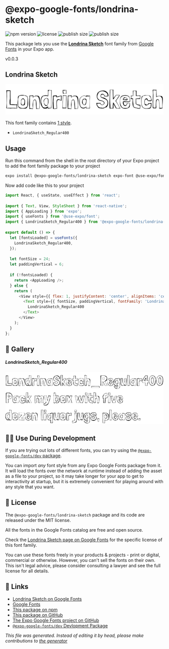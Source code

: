 # @expo-google-fonts/londrina-sketch

![npm version](https://flat.badgen.net/npm/v/@expo-google-fonts/londrina-sketch)
![license](https://flat.badgen.net/github/license/expo/google-fonts)
![publish size](https://flat.badgen.net/packagephobia/install/@expo-google-fonts/londrina-sketch)
![publish size](https://flat.badgen.net/packagephobia/publish/@expo-google-fonts/londrina-sketch)

This package lets you use the [**Londrina Sketch**](https://fonts.google.com/specimen/Londrina+Sketch) font family from [Google Fonts](https://fonts.google.com/) in your Expo app.

v0.0.3

## Londrina Sketch

![Londrina Sketch](./font-family.png)

This font family contains [1 style](#gallery).

- `LondrinaSketch_Regular400`

## Usage

Run this command from the shell in the root directory of your Expo project to add the font family package to your project
```sh
expo install @expo-google-fonts/londrina-sketch expo-font @use-expo/font
```

Now add code like this to your project
```js
import React, { useState, useEffect } from 'react';

import { Text, View, StyleSheet } from 'react-native';
import { AppLoading } from 'expo';
import { useFonts } from '@use-expo/font';
import { LondrinaSketch_Regular400 } from '@expo-google-fonts/londrina-sketch';

export default () => {
  let [fontsLoaded] = useFonts({
    LondrinaSketch_Regular400,
  });

  let fontSize = 24;
  let paddingVertical = 6;

  if (!fontsLoaded) {
    return <AppLoading />;
  } else {
    return (
      <View style={{ flex: 1, justifyContent: 'center', alignItems: 'center' }}>
        <Text style={{ fontSize, paddingVertical, fontFamily: 'LondrinaSketch_Regular400' }}>
          LondrinaSketch_Regular400
        </Text>
      </View>
    );
  }
};

```

## 🔡 Gallery

##### LondrinaSketch_Regular400
![LondrinaSketch_Regular400](./f0bd303136aee90e673136b6266fb6b196cc94ef0966d955269deffaecbffacc.ttf.png)


## 👩‍💻 Use During Development

If you are trying out lots of different fonts, you can try using the [`@expo-google-fonts/dev` package](https://github.com/expo/google-fonts/tree/master/font-packages/dev#readme).

You can import *any* font style from any Expo Google Fonts package from it. It will load the fonts
over the network at runtime instead of adding the asset as a file to your project, so it may take longer
for your app to get to interactivity at startup, but it is extremely convenient
for playing around with any style that you want.

## 📖 License

The `@expo-google-fonts/londrina-sketch` package and its code are released under the MIT license.

All the fonts in the Google Fonts catalog are free and open source.

Check the [Londrina Sketch page on Google Fonts](https://fonts.google.com/specimen/Londrina+Sketch) for the specific license of this font family.

You can use these fonts freely in your products & projects - print or digital, commercial or otherwise. However, you can't sell the fonts on their own. This isn't legal advice, please consider consulting a lawyer and see the full license for all details.

## 🔗 Links

- [Londrina Sketch on Google Fonts](https://fonts.google.com/specimen/Londrina+Sketch)
- [Google Fonts](https://fonts.google.com/)
- [This package on npm](https://www.npmjs.com/package/@expo-google-fonts/londrina-sketch)
- [This package on GitHub](https://github.com/expo/google-fonts/tree/master/font-packages/londrina-sketch)
- [The Expo Google Fonts project on GitHub](https://github.com/expo/google-fonts)
- [`@expo-google-fonts/dev` Devlopment Package](https://github.com/expo/google-fonts/tree/master/font-packages/dev)


*This file was generated. Instead of editing it by head, please make contributions to [the generator](https://github.com/expo/google-fonts/tree/master/packages/generator)*
